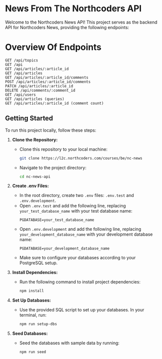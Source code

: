 # News From The Northcoders API

Welcome to the Northcoders News API! This project serves as the backend API for Northcoders News, providing  the following endpoints: 

#  Overview Of Endpoints
```
GET /api/topics
GET /api
GET /api/articles/:article_id
GET /api/articles
GET /api/articles/:article_id/comments
POST /api/articles/:article_id/comments
PATCH /api/articles/:article_id
DELETE /api/comments/:comment_id
GET /api/users
GET /api/articles (queries)
GET /api/articles/:article_id (comment count)

```
## Getting Started

To run this project locally, follow these steps:

1. **Clone the Repository:**
   - Clone this repository to your local machine:
     ```bash
     git clone https://l2c.northcoders.com/courses/be/nc-news
     ```
   - Navigate to the project directory:
     ```bash
     cd nc-news-api
     ```

2. **Create .env Files:**
   - In the root directory, create two `.env` files: `.env.test` and `.env.development`.
   - Open `.env.test` and add the following line, replacing `your_test_database_name` with your test database name:
     ```
     PGDATABASE=your_test_database_name
     ```
   - Open `.env.development` and add the following line, replacing `your_development_database_name` with your development database name:
     ```
     PGDATABASE=your_development_database_name
     ```
   - Make sure to configure your databases according to your PostgreSQL setup.

3. **Install Dependencies:**
   - Run the following command to install project dependencies:
     ```bash
     npm install
     ```

4. **Set Up Databases:**
   - Use the provided SQL script to set up your databases. In your terminal, run:
     ```bash
     npm run setup-dbs
     ```

5. **Seed Databases:**
   - Seed the databases with sample data by running:
     ```bash
     npm run seed
     ```


   
